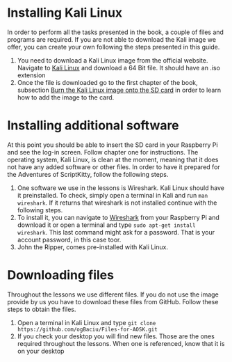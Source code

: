 # Installing Kali Linux

In order to perform all the tasks presented in the book, a couple of files and programs are required. If you are not able to download the Kali image we offer, you can create your own following the steps presented in this guide. 

1.	You need to download a Kali Linux image from the official website. Navigate to [Kali Linux](https://www.kali.org/downloads/) and download a 64 Bit file. It should have an .iso extension
2.	Once the file is downloaded go to the first chapter of the book, subsection [Burn the Kali Linux image onto the SD card](https://suzannejmatthews.gitbooks.io/aosk/content/chapter1.html) in order to learn how to add the image to the card.

# Installing additional software

At this point you should be able to insert the SD card in your Raspberry Pi and see the log-in screen. Follow chapter one for instructions. The operating system, Kali Linux, is clean at the moment, meaning that it does not have any added software or other files. In order to have it prepared for the Adventures of ScriptKitty, follow the following steps.

1.	One software we use in the lessons is Wireshark. Kali Linux should have it preinstalled. To check, simply open a terminal in Kali and run `man wireshark`. If it returns that wireshark is not installed continue with the following steps.
2.	 To install it, you can navigate to [Wireshark](https://www.wireshark.org/) from your Raspberry Pi and download it or open a terminal and type `sudo apt-get install wireshark`. This last command might ask for a password. That is your account password, in this case toor. 
3.	John the Ripper, comes pre-installed with Kali Linux. 

# Downloading files

Throughout the lessons we use different files. If you do not use the image provide by us you have to download these files from GitHub.  Follow these steps to obtain the files.
1.	Open a terminal in Kali Linux and type `git clone https://github.com/ogBaciu/Files-for-AOSK.git` 
2.	If you check your desktop you will find new files. Those are the ones required throughout the lessons. When one is referenced, know that it is on your desktop

